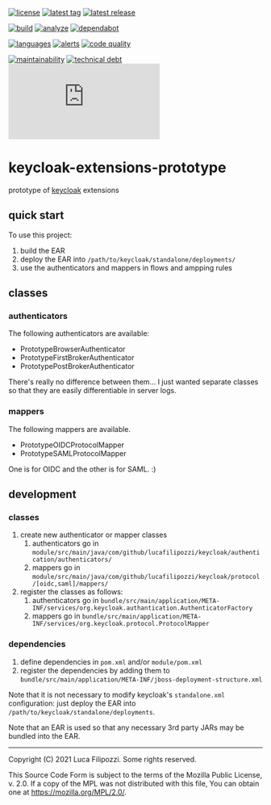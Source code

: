 [![license][license-img]][license-url]
[![latest tag][latest-tag-img]][latest-tag-url]
[![latest release][latest-release-img]][latest-release-url]

[![build][build-img]][build-url]
[![analyze][analyze-img]][analyze-url]
[![dependabot][dependabot-img]][dependabot-url]

[![languages][languages-img]][languages-url]
[![alerts][alerts-img]][alerts-url]
[![code quality][code-quality-img]][code-quality-url]

[![maintainability][maintainability-img]][maintainability-url]
[![technical debt][technical-debt-img]][technical-debt-url]
[![vulnerabilities][vulnerabilities-img]][vulnerabilities-url]

# keycloak-extensions-prototype

prototype of [keycloak][keycloak] extensions

## quick start

To use this project:

1. build the EAR
2. deploy the EAR into `/path/to/keycloak/standalone/deployments/`
3. use the authenticators and mappers in flows and ampping rules

## classes

### authenticators

The following authenticators are available:

* PrototypeBrowserAuthenticator
* PrototypeFirstBrokerAuthenticator
* PrototypePostBrokerAuthenticator

There's really no difference between them... I just wanted separate classes so that they are easily
differentiable in server logs.

### mappers

The following mappers are available.

* PrototypeOIDCProtocolMapper
* PrototypeSAMLProtocolMapper

One is for OIDC and the other is for SAML. :)

## development

### classes

1. create new authenticator or mapper classes
   1. authenticators go in `module/src/main/java/com/github/lucafilipozzi/keycloak/authentication/authenticators/`
   2. mappers go in `module/src/main/java/com/github/lucafilipozzi/keycloak/protocol/[oidc,saml]/mappers/`
2. register the classes as follows:
   1. authenticators go in `bundle/src/main/application/META-INF/services/org.keycloak.authantication.AuthenticatorFactory`
   2. mappers go in `bundle/src/main/application/META-INF/services/org.keycloak.protocol.ProtocolMapper`

### dependencies

1. define dependencies in `pom.xml` and/or `module/pom.xml`
2. register the dependencies by adding them to `bundle/src/main/application/META-INF/jboss-deployment-structure.xml`

Note that it is not necessary to modify keycloak's `standalone.xml` configuration: just deploy the
EAR into `/path/to/keycloak/standalone/deployments`.

Note that an EAR is used so that any necessary 3rd party JARs may be bundled into the EAR.

---
Copyright (C) 2021 Luca Filipozzi. Some rights reserved.

This Source Code Form is subject to the terms of the Mozilla Public
License, v. 2.0. If a copy of the MPL was not distributed with this
file, You can obtain one at https://mozilla.org/MPL/2.0/.

[keycloak]: https://keycloak.org/

[latest-release-img]: https://badgen.net/github/release/LucaFilipozzi/keycloak-extensions-prototype?icon=github&label=latest%20release
[latest-release-url]: https://github.com/LucaFilipozzi/keycloak-extensions-prototype/releases/latest
[latest-tag-img]: https://badgen.net/github/tag/LucaFilipozzi/keycloak-extensions-prototype?icon=github
[latest-tag-url]: https://github.com/LucaFilipozzi/keycloak-extensions-prototype/tags
[license-img]: https://badgen.net/github/license/LucaFilipozzi/keycloak-extensions-prototype?icon=github
[license-url]: https://github.com/LucaFilipozzi/keycloak-extensions-prototype/blob/main/LICENSE.md

[analyze-img]: https://github.com/LucaFilipozzi/keycloak-extensions-prototype/actions/workflows/analyze.yml/badge.svg
[analyze-url]: https://github.com/LucaFilipozzi/keycloak-extensions-prototype/actions/workflows/analyze.yml
[build-img]: https://github.com/LucaFilipozzi/keycloak-extensions-prototype/actions/workflows/build.yml/badge.svg
[build-url]: https://github.com/LucaFilipozzi/keycloak-extensions-prototype/actions/workflows/build.yml
[dependabot-img]: https://badgen.net/github/dependabot/LucaFilipozzi/keycloak-extensions-prototype?icon=dependabot
[dependabot-url]: https://github.com/LucaFilipozzi/keycloak-extensions-prototype/network/dependencies

[languages-img]: https://badgen.net/lgtm/langs/g/LucaFilipozzi/keycloak-extensions-prototype?icon=lgtm
[languages-url]: https://lgtm.com/projects/g/LucaFilipozzi/keycloak-extensions-prototype/logs/languages/lang:java
[alerts-img]: https://badgen.net/lgtm/alerts/g/LucaFilipozzi/keycloak-extensions-prototype/java?icon=lgtm
[alerts-url]: https://lgtm.com/projects/g/LucaFilipozzi/keycloak-extensions-prototype/alerts
[code-quality-img]: https://badgen.net/lgtm/grade/g/LucaFilipozzi/keycloak-extensions-prototype/java?icon=lgtm
[code-quality-url]: https://lgtm.com/projects/g/LucaFilipozzi/keycloak-extensions-prototype/context:java

[maintainability-img]: https://badgen.net/codeclimate/maintainability/LucaFilipozzi/keycloak-extensions-prototype?icon=codeclimate
[maintainability-url]: https://codeclimate.com/github/LucaFilipozzi/keycloak-extensions-prototype/maintainability
[technical-debt-img]: https://badgen.net/codeclimate/tech-debt/LucaFilipozzi/keycloak-extensions-prototype?icon=codeclimate
[technical-debt-url]: https://codeclimate.com/github/LucaFilipozzi/keycloak-extensions-prototype/maintainability
[vulnerabilities-img]: https://badgen.net/snyk/LucaFilipozzi/keycloak-extensions-prototype/main/pom.xml
[vulnerabilities-url]: https://snyk.io/test/github/lucafilipozzi/keycloak-extensions-prototype?targetFile=pom.xml
